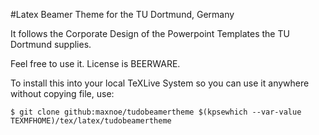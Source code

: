 #Latex Beamer Theme for the TU Dortmund, Germany

It follows the Corporate Design of the Powerpoint Templates the TU Dortmund supplies.

Feel free to use it. License is BEERWARE.

To install this into your local TeXLive System so you can use it anywhere without copying file, use:
```
$ git clone github:maxnoe/tudobeamertheme $(kpsewhich --var-value TEXMFHOME)/tex/latex/tudobeamertheme
```
